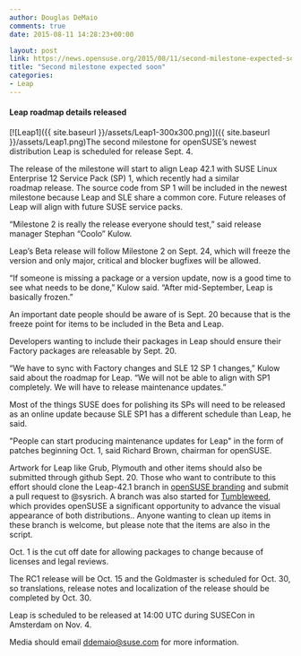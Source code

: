 ```yaml
---
author: Douglas DeMaio
comments: true
date: 2015-08-11 14:28:23+00:00

layout: post
link: https://news.opensuse.org/2015/08/11/second-milestone-expected-soon/
title: "Second milestone expected soon"
categories:
- Leap
---
```



#### Leap roadmap details released


[![Leap1]({{ site.baseurl }}/assets/Leap1-300x300.png)]({{ site.baseurl }}/assets/Leap1.png)The second milestone for openSUSE’s newest distribution Leap is scheduled for release Sept. 4.

The release of the milestone will start to align Leap 42.1 with SUSE Linux Enterprise 12 Service Pack (SP) 1, which recently had a similar roadmap release. The source code from SP 1 will be included in the newest milestone because Leap and SLE share a common core. Future releases of Leap will align with future SUSE service packs.

“Milestone 2 is really the release everyone should test,” said release manager Stephan “Coolo” Kulow.

Leap’s Beta release will follow Milestone 2 on Sept. 24, which will freeze the version and only major, critical and blocker bugfixes will be allowed.

<!-- more -->“If someone is missing a package or a version update, now is a good time to see what needs to be done,” Kulow said. “After mid-September, Leap is basically frozen.”

An important date people should be aware of is Sept. 20 because that is the freeze point for items to be included in the Beta and Leap.

Developers wanting to include their packages in Leap should ensure their Factory packages are releasable by Sept. 20.

“We have to sync with Factory changes and SLE 12 SP 1 changes,” Kulow said about the roadmap for Leap. “We will not be able to align with SP1 completely. We will have to release maintenance updates.”

Most of the things SUSE does for polishing its SPs will need to be released as an online update because SLE SP1 has a different schedule than Leap, he said.

"People can start producing maintenance updates for Leap" in the form of patches beginning Oct. 1, said Richard Brown, chairman for openSUSE.

Artwork for Leap like Grub, Plymouth and other items should also be submitted through github Sept. 20. Those who want to contribute to this effort should clone the Leap-42.1 branch in [openSUSE branding](https://github.com/openSUSE/branding/tree/leap-42.1) and submit a pull request to @sysrich. A branch was also started for [Tumbleweed](https://github.com/openSUSE/branding/tree/tumbleweed), which provides openSUSE a significant opportunity to advance the visual appearance of both distributions.. Anyone wanting to clean up items in these branch is welcome, but please note that the items are also in the script.

Oct. 1 is the cut off date for allowing packages to change because of licenses and legal reviews.

The RC1 release will be Oct. 15 and the Goldmaster is scheduled for Oct. 30, so translations, release notes and localization of the release should be completed by Oct. 30.

Leap is scheduled to be released at 14:00 UTC during SUSECon in Amsterdam on Nov. 4.

Media should email [ddemaio@suse.com](mailto:ddemaio@suse.com) for more information.		
